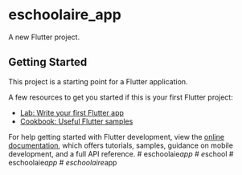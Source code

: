# eschoolaire_app

A new Flutter project.

## Getting Started

This project is a starting point for a Flutter application.

A few resources to get you started if this is your first Flutter project:

- [Lab: Write your first Flutter app](https://docs.flutter.dev/get-started/codelab)
- [Cookbook: Useful Flutter samples](https://docs.flutter.dev/cookbook)

For help getting started with Flutter development, view the
[online documentation](https://docs.flutter.dev/), which offers tutorials,
samples, guidance on mobile development, and a full API reference.
#   e s c h o o l a i e _ a p p  
 #   e _ s c h o o l  
 #   e s c h o o l a i e _ a p p  
 #   e s c h o o l a i r e _ a p p  
 